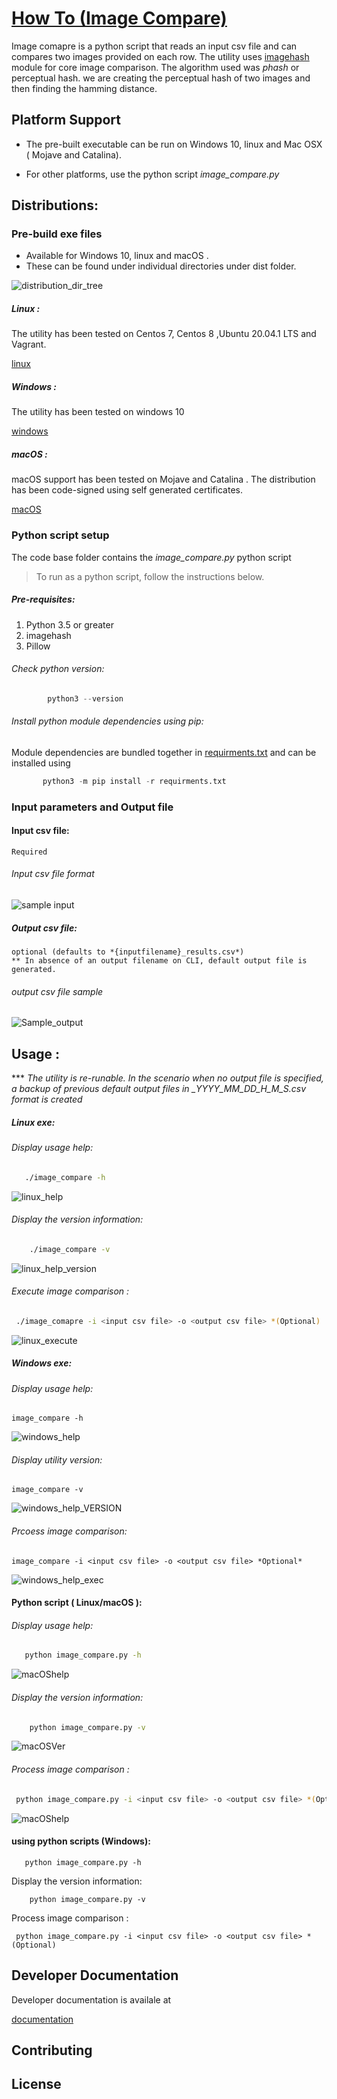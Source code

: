 # <u> How To (Image Compare) </u>

Image comapre is a python script that reads an input csv file and can compares two images provided on each row. 
The utility uses [imagehash](https://pypi.org/project/ImageHash/) module for core image comparison.
The algorithm used was *phash* or perceptual hash.
we are creating the perceptual hash of two images and then finding the hamming distance.


## Platform Support
- The pre-built executable can be run on Windows 10, linux and Mac OSX ( Mojave and Catalina). 

- For other platforms, use the python script *image_compare.py*
## Distributions:

### Pre-build exe files
- Available for Windows 10, linux and macOS .
- These can be found under individual directories under dist folder. 

![distribution_dir_tree](resources/dist_dir_tree.PNG)

##### Linux : 
The utility has been tested on Centos 7, Centos 8 ,Ubuntu 20.04.1 LTS and Vagrant.

[linux](dist/linux/image_compare)
##### Windows : 
The utility has been tested on windows 10

[windows](dist/windows/image_compare.exe)
##### macOS :
macOS support has been tested on Mojave and Catalina . 
The distribution has been code-signed using self generated certificates.

[macOS](dirs/../dist/mac/image_compare)

###  Python script setup
The code base folder contains the *image_compare.py* python script 

> To run as a python script, follow the instructions below.

##### Pre-requisites:
1. Python 3.5 or greater
2. imagehash
3. Pillow
###### Check python version:
``` python
        python3 --version
```
###### Install python module dependencies using pip:
Module dependencies are  bundled together in [requirments.txt](requirments.txt) and can be installed using 
```Python
       python3 -m pip install -r requirments.txt
```

### Input parameters and Output file
#### Input csv file: 
    Required 
###### Input csv file format

![sample input](./resources/Sample_input.PNG)

##### Output csv file: 
    optional (defaults to *{inputfilename}_results.csv*)
    ** In absence of an output filename on CLI, default output file is generated.
###### output csv file sample
![Sample_output](./resources/Sample_output.PNG)

## Usage :
*** *The utility is re-runable.
In the scenario when no output file is specified, a backup of previous default output files in <filename>_YYYY_MM_DD_H_M_S.csv format is created*

##### Linux exe:
###### Display usage help:

```bash
   ./image_compare -h
```
![linux_help](./resources/linux_help.png)
###### Display the version information:
```bash 
    ./image_compare -v
```
![linux_help_version](./resources/linux_version.png)
###### Execute image comparison :
```bash
 ./image_comapre -i <input csv file> -o <output csv file> *(Optional)
```
![linux_execute](./resources/linux_execute.png)


##### Windows exe:
###### Display usage help:
``` dos
image_compare -h
```
![windows_help](./resources/windows_help.png)
###### Display utility version:
```dos
image_compare -v
```
![windows_help_VERSION](./resources/windows_version.png)
###### Prcoess image comparison:
```dos
image_compare -i <input csv file> -o <output csv file> *Optional*
```
![windows_help_exec](./resources/windows_execution.png)


#### Python script ( Linux/macOS ):
###### Display usage help:
```bash
   python image_compare.py -h
```
![macOShelp](./resources/py_script_macOS_help_.PNG)

###### Display the version information:
```bash 
    python image_compare.py -v
```
![macOSVer](./resources/py_script_macOS_ver_.PNG)
###### Process image comparison :
```bash
 python image_compare.py -i <input csv file> -o <output csv file> *(Optional)
```
![macOShelp](./resources/py_script_macOS_exec.PNG)

#### using python scripts (Windows):
```dos
   python image_compare.py -h
```
Display the version information:
```dos 
    python image_compare.py -v
```
Process image comparison :
```dos
 python image_compare.py -i <input csv file> -o <output csv file> *(Optional)
```


## Developer Documentation
Developer documentation is availale at

[documentation](https://htmlpreview.github.io/?https://github.com/abs13/Image-Compare/blob/master/html/image_compare.html)

## Contributing

## License
